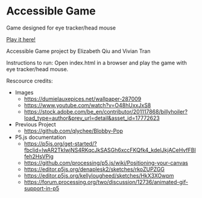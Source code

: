 # Accessible Game
Game designed for eye tracker/head mouse

[Play it here!](https://qlychee.github.io/Accessible-Game/)

Accessible Game project by Elizabeth Qiu and Vivian Tran

Instructions to run:
Open index.html in a browser and play the game with eye tracker/head mouse. 

Rescource credits: 
* Images
    * https://dumielauxepices.net/wallpaper-287009
    * https://www.youtube.com/watch?v=O48hUxxJxS8
    * https://stock.adobe.com/be_en/contributor/201117868/billyhoiler?load_type=author&prev_url=detail&asset_id=17772623
* Previous Project
    * https://github.com/qlychee/Blobby-Pop
* P5.js documentation
    * https://p5js.org/get-started/?fbclid=IwAR2TkIwjNS4RKqcJkSASGh6xccFKQfk4_kdelJkjACeHvfFBIfeh2HsVPig
    * https://github.com/processing/p5.js/wiki/Positioning-your-canvas
    * https://editor.p5js.org/denaplesk2/sketches/rkoZUPZGG
    * https://editor.p5js.org/kellylougheed/sketches/HkX3XOwpm
    * https://forum.processing.org/two/discussion/12736/animated-gif-support-in-p5

              
